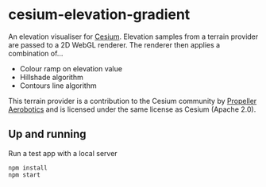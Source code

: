 cesium-elevation-gradient
=========================

An elevation visualiser for [Cesium](https://cesiumjs.org/).  Elevation samples from a terrain provider are passed to a 2D WebGL renderer.  The renderer then applies a combination of...

* Colour ramp on elevation value
* Hillshade algorithm
* Contours line algorithm

This terrain provider is a contribution to the Cesium community by [Propeller Aerobotics](https://www.propelleraero.com/) and is licensed under the same license as Cesium (Apache 2.0).

Up and running
--------------
Run a test app with a local server

```
npm install
npm start
```
